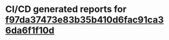 # CI/CD generated reports for [f97da37473e83b35b410d6fac91ca36da6f1f10d](https://github.com/hydephp/develop/commit/f97da37473e83b35b410d6fac91ca36da6f1f10d)
